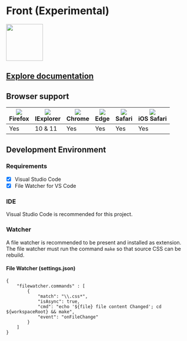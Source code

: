 # Front (Experimental)

<img src="https://3el.github.io/front/assets/img/icon_black.svg" width="100">

## [Explore documentation][0]

## Browser support

| <img src="https://raw.githubusercontent.com/alrra/browser-logos/master/src/firefox/firefox_32x32.png"><br>Firefox | <img src="https://raw.githubusercontent.com/alrra/browser-logos/master/src/archive/internet-explorer_9-11/internet-explorer_9-11_32x32.png"><br>IExplorer | <img src="https://raw.githubusercontent.com/alrra/browser-logos/master/src/chrome/chrome_32x32.png"><br>Chrome | <img src="https://raw.githubusercontent.com/alrra/browser-logos/master/src/edge/edge_32x32.png"><br>Edge | <img src="https://raw.githubusercontent.com/alrra/browser-logos/master/src/safari/safari_32x32.png"><br>Safari | <img src="https://raw.githubusercontent.com/alrra/browser-logos/master/src/safari-ios/safari-ios_32x32.png"><br>iOS Safari |
| --------- | --------- | --------- | --------- | --------- | --------- |
| Yes | 10 & 11 | Yes | Yes | Yes | Yes

## Development Environment
### Requirements
- [x] Visual Studio Code
- [x] File Watcher for VS Code

### IDE
Visual Studio Code is recommended for this project.

### Watcher
A file watcher is recommended to be present and installed as extension.
The file watcher must run the command ```make``` so that source CSS can be rebuild.

#### File Watcher (settings.json)
```
{
    "filewatcher.commands" : [
        {
            "match": "\\.css*",
            "isAsync": true,
            "cmd": "echo '${file} file content Changed'; cd ${workspaceRoot} && make",
            "event": "onFileChange"
        }
    ]
}
```
[0]:https://3el.github.io/front
[1]:https://code.visualstudio.com
[2]:https://marketplace.visualstudio.com/items?itemName=appulate.filewatcher
